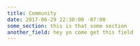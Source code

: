 ```yaml
---
title: Community
date: 2017-06-29 22:30:00 -07:00
some_section: this is that some section
another_field: hey yo come get this field
---
```


